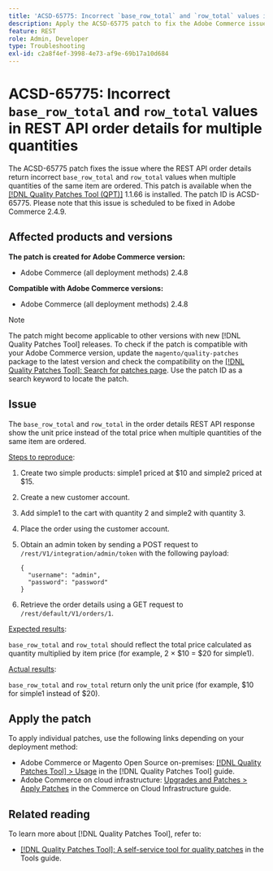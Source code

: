 ```yaml
---
title: 'ACSD-65775: Incorrect `base_row_total` and `row_total` values in REST API order details for multiple quantities'
description: Apply the ACSD-65775 patch to fix the Adobe Commerce issue where the REST API order details return incorrect `base_row_total` and `row_total` values when multiple quantities of the same item are ordered.
feature: REST
role: Admin, Developer
type: Troubleshooting
exl-id: c2a8f4ef-3998-4e73-af9e-69b17a10d684
---
```

# ACSD-65775: Incorrect `base_row_total` and `row_total` values in REST API order details for multiple quantities

The ACSD-65775 patch fixes the issue where the REST API order details return incorrect `base_row_total` and `row_total` values when multiple quantities of the same item are ordered. This patch is available when the [[!DNL Quality Patches Tool (QPT)]](/help/tools/quality-patches-tool/quality-patches-tool-to-self-serve-quality-patches.md) 1.1.66 is installed. The patch ID is ACSD-65775. Please note that this issue is scheduled to be fixed in Adobe Commerce 2.4.9.

## Affected products and versions

**The patch is created for Adobe Commerce version:**

* Adobe Commerce (all deployment methods) 2.4.8

**Compatible with Adobe Commerce versions:**

* Adobe Commerce (all deployment methods) 2.4.8

>[!NOTE]
>
>The patch might become applicable to other versions with new [!DNL Quality Patches Tool] releases. To check if the patch is compatible with your Adobe Commerce version, update the `magento/quality-patches` package to the latest version and check the compatibility on the [[!DNL Quality Patches Tool]: Search for patches page](https://experienceleague.adobe.com/tools/commerce-quality-patches/index.html). Use the patch ID as a search keyword to locate the patch.

## Issue

The `base_row_total` and `row_total` in the order details REST API response show the unit price instead of the total price when multiple quantities of the same item are ordered.

<u>Steps to reproduce</u>:

1. Create two simple products: simple1 priced at $10 and simple2 priced at $15.
1. Create a new customer account.
1. Add simple1 to the cart with quantity 2 and simple2 with quantity 3.
1. Place the order using the customer account.
1. Obtain an admin token by sending a POST request to `/rest/V1/integration/admin/token` with the following payload:

    ```
    {
      "username": "admin",
      "password": "password"
    }
    ```

1. Retrieve the order details using a GET request to `/rest/default/V1/orders/1`.

<u>Expected results</u>:

`base_row_total` and `row_total` should reflect the total price calculated as quantity multiplied by item price (for example, 2 × $10 = $20 for simple1).

<u>Actual results</u>:

`base_row_total` and `row_total` return only the unit price (for example, $10 for simple1 instead of $20).

## Apply the patch

To apply individual patches, use the following links depending on your deployment method:

* Adobe Commerce or Magento Open Source on-premises: [[!DNL Quality Patches Tool] > Usage](/help/tools/quality-patches-tool/usage.md) in the [!DNL Quality Patches Tool] guide.
* Adobe Commerce on cloud infrastructure: [Upgrades and Patches > Apply Patches](https://experienceleague.adobe.com/docs/commerce-cloud-service/user-guide/develop/upgrade/apply-patches.html) in the Commerce on Cloud Infrastructure guide.

## Related reading

To learn more about [!DNL Quality Patches Tool], refer to:

* [[!DNL Quality Patches Tool]: A self-service tool for quality patches](/help/tools/quality-patches-tool/quality-patches-tool-to-self-serve-quality-patches.md) in the Tools guide.
